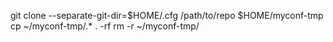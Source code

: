 git clone --separate-git-dir=$HOME/.cfg /path/to/repo $HOME/myconf-tmp
cp ~/myconf-tmp/.* . -rf
rm -r ~/myconf-tmp/
